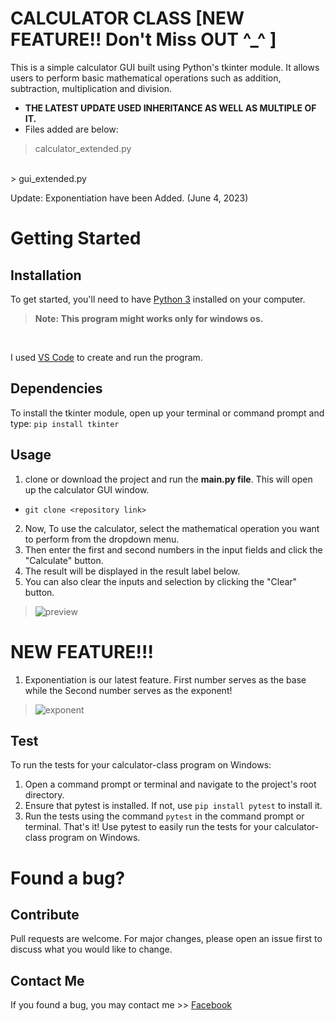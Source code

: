 # CALCULATOR CLASS  [NEW FEATURE!! Don't Miss OUT ^_^ ]
This is a simple calculator GUI built using Python's tkinter module. It allows users to perform basic mathematical operations such as addition, subtraction, multiplication and division.
- **THE LATEST UPDATE USED INHERITANCE AS WELL AS MULTIPLE OF IT.**
- Files added are below:
> calculator_extended.py
<br/>
> gui_extended.py

Update: Exponentiation have been Added. (June 4, 2023)

# Getting Started
## Installation
To get started, you'll need to have [Python 3](https://www.python.org/downloads/) installed on your computer. <br/>
>**Note: This program might works only for windows os.**
<br/>

I used [VS Code](https://code.visualstudio.com/download) to create and run the program.

## Dependencies
To install the tkinter module, open up your terminal or command prompt and type:
```pip install tkinter```

## Usage
1. clone or download the project and run the **main.py file**. This will open up the calculator GUI window.
- ```git clone <repository link>```
2. Now, To use the calculator, select the mathematical operation you want to perform from the dropdown menu. 
3. Then enter the first and second numbers in the input fields and click the "Calculate" button. 
4. The result will be displayed in the result label below.
5. You can also clear the inputs and selection by clicking the "Clear" button.

>![preview](images/preview.png)

#  NEW FEATURE!!!
1. Exponentiation is our latest feature. First number serves as the base while the Second number serves as the exponent!

>![exponent](images/exponent.png)

## Test
To run the tests for your calculator-class program on Windows:
1. Open a command prompt or terminal and navigate to the project's root directory.
2. Ensure that pytest is installed. If not, use `pip install pytest` to install it.
3. Run the tests using the command `pytest` in the command prompt or terminal.
That's it! Use pytest to easily run the tests for your calculator-class program on Windows.

# Found a bug?
## Contribute
Pull requests are welcome. For major changes, please open an issue first to discuss what you would like to change.
## Contact Me
If you found a bug, you may contact me >>
[Facebook](https://www.facebook.com/irishcammagay1/)
